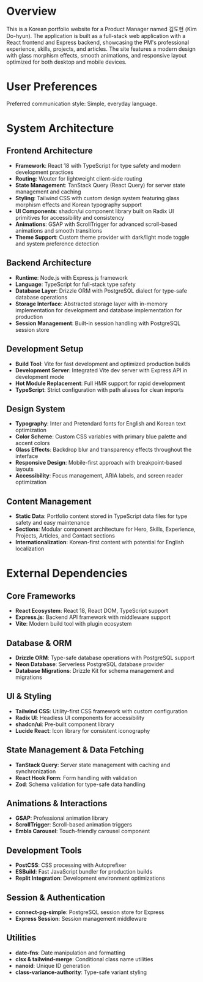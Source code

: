 # Overview

This is a Korean portfolio website for a Product Manager named 김도현 (Kim Do-hyun). The application is built as a full-stack web application with a React frontend and Express backend, showcasing the PM's professional experience, skills, projects, and articles. The site features a modern design with glass morphism effects, smooth animations, and responsive layout optimized for both desktop and mobile devices.

# User Preferences

Preferred communication style: Simple, everyday language.

# System Architecture

## Frontend Architecture
- **Framework**: React 18 with TypeScript for type safety and modern development practices
- **Routing**: Wouter for lightweight client-side routing
- **State Management**: TanStack Query (React Query) for server state management and caching
- **Styling**: Tailwind CSS with custom design system featuring glass morphism effects and Korean typography support
- **UI Components**: shadcn/ui component library built on Radix UI primitives for accessibility and consistency
- **Animations**: GSAP with ScrollTrigger for advanced scroll-based animations and smooth transitions
- **Theme Support**: Custom theme provider with dark/light mode toggle and system preference detection

## Backend Architecture
- **Runtime**: Node.js with Express.js framework
- **Language**: TypeScript for full-stack type safety
- **Database Layer**: Drizzle ORM with PostgreSQL dialect for type-safe database operations
- **Storage Interface**: Abstracted storage layer with in-memory implementation for development and database implementation for production
- **Session Management**: Built-in session handling with PostgreSQL session store

## Development Setup
- **Build Tool**: Vite for fast development and optimized production builds
- **Development Server**: Integrated Vite dev server with Express API in development mode
- **Hot Module Replacement**: Full HMR support for rapid development
- **TypeScript**: Strict configuration with path aliases for clean imports

## Design System
- **Typography**: Inter and Pretendard fonts for English and Korean text optimization
- **Color Scheme**: Custom CSS variables with primary blue palette and accent colors
- **Glass Effects**: Backdrop blur and transparency effects throughout the interface
- **Responsive Design**: Mobile-first approach with breakpoint-based layouts
- **Accessibility**: Focus management, ARIA labels, and screen reader optimization

## Content Management
- **Static Data**: Portfolio content stored in TypeScript data files for type safety and easy maintenance
- **Sections**: Modular component architecture for Hero, Skills, Experience, Projects, Articles, and Contact sections
- **Internationalization**: Korean-first content with potential for English localization

# External Dependencies

## Core Frameworks
- **React Ecosystem**: React 18, React DOM, TypeScript support
- **Express.js**: Backend API framework with middleware support
- **Vite**: Modern build tool with plugin ecosystem

## Database & ORM
- **Drizzle ORM**: Type-safe database operations with PostgreSQL support
- **Neon Database**: Serverless PostgreSQL database provider
- **Database Migrations**: Drizzle Kit for schema management and migrations

## UI & Styling
- **Tailwind CSS**: Utility-first CSS framework with custom configuration
- **Radix UI**: Headless UI components for accessibility
- **shadcn/ui**: Pre-built component library
- **Lucide React**: Icon library for consistent iconography

## State Management & Data Fetching
- **TanStack Query**: Server state management with caching and synchronization
- **React Hook Form**: Form handling with validation
- **Zod**: Schema validation for type-safe data handling

## Animations & Interactions
- **GSAP**: Professional animation library
- **ScrollTrigger**: Scroll-based animation triggers
- **Embla Carousel**: Touch-friendly carousel component

## Development Tools
- **PostCSS**: CSS processing with Autoprefixer
- **ESBuild**: Fast JavaScript bundler for production builds
- **Replit Integration**: Development environment optimizations

## Session & Authentication
- **connect-pg-simple**: PostgreSQL session store for Express
- **Express Session**: Session management middleware

## Utilities
- **date-fns**: Date manipulation and formatting
- **clsx & tailwind-merge**: Conditional class name utilities
- **nanoid**: Unique ID generation
- **class-variance-authority**: Type-safe variant styling